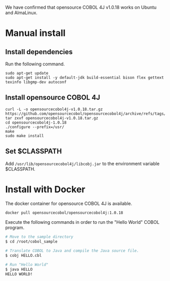 We have confirmed that opensource COBOL 4J v1.0.18 works on Ubuntu and AlmaLinux.  

# Manual install

## Install dependencies

Run the following command.

```
sudo apt-get update
sudo apt-get install -y default-jdk build-essential bison flex gettext texinfo libgmp-dev autoconf
```

## Install opensource COBOL 4J

```
curl -L -o opensourcecobol4j-v1.0.18.tar.gz https://github.com/opensourcecobol/opensourcecobol4j/archive/refs/tags/v1.0.18.tar.gz
tar zxvf opensourcecobol4j-v1.0.18.tar.gz
cd opensourcecobol4j-1.0.18
./configure --prefix=/usr/
make
sudo make install
```

## Set $CLASSPATH

Add `/usr/lib/opensourcecobol4j/libcobj.jar` to the environment variable $CLASSPATH.

# Install with Docker

The docker container for opensource COBOL 4J is available.

```bash
docker pull opensourcecobol/opensourcecobol4j:1.0.18
```

Execute the following commands in order to run the "Hello World" COBOL program.

``` bash
# Move to the sample directory
$ cd /root/cobol_sample

# Translate COBOL to Java and compile the Java source file.
$ cobj HELLO.cbl

# Run "Hello World"
$ java HELLO
HELLO WORLD!
```